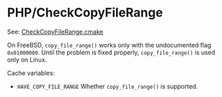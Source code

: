 # PHP/CheckCopyFileRange

See: [CheckCopyFileRange.cmake](https://github.com/petk/php-build-system/tree/master/cmake/cmake/modules/PHP/CheckCopyFileRange.cmake)

On FreeBSD, `copy_file_range()` works only with the undocumented flag
`0x01000000`. Until the problem is fixed properly, `copy_file_range()` is used
only on Linux.

Cache variables:

* `HAVE_COPY_FILE_RANGE`
  Whether `copy_file_range()` is supported.
